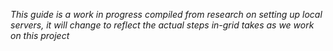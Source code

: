 
_This guide is a work in progress compiled from research on setting up local servers, it will change to reflect the actual steps in-grid takes as we work on this project_